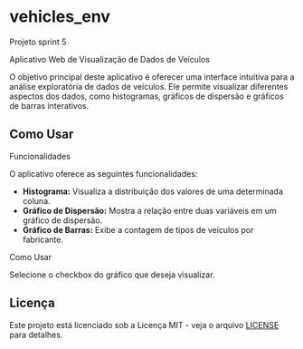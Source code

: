 # vehicles_env
Projeto sprint 5

Aplicativo Web de Visualização de Dados de Veículos

O objetivo principal deste aplicativo é oferecer uma interface intuitiva para a análise exploratória de dados de veículos. Ele permite visualizar diferentes aspectos dos dados, como histogramas, gráficos de dispersão e gráficos de barras interativos.

## Como Usar

Funcionalidades

O aplicativo oferece as seguintes funcionalidades:

- **Histograma:** Visualiza a distribuição dos valores de uma determinada coluna.
- **Gráfico de Dispersão:** Mostra a relação entre duas variáveis em um gráfico de dispersão.
- **Gráfico de Barras:** Exibe a contagem de tipos de veículos por fabricante.

Como Usar

Selecione o checkbox do gráfico que deseja visualizar.


## Licença

Este projeto está licenciado sob a Licença MIT - veja o arquivo [LICENSE](LICENSE.txt) para detalhes.
